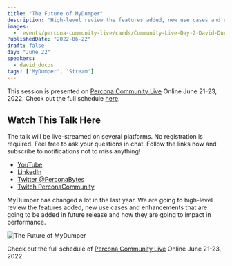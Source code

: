 ```yaml
---
title: "The Future of MyDumper"
description: "High-level review the features added, new use cases and enhancements that are going to be added in future release of MyDumper"
images:
  -  events/percona-community-live/cards/Community-Live-Day-2-David-Ducos.jpg
PublishedDate: "2022-06-22"
draft: false
day: "June 22"
speakers:
  - david_ducos
tags: ['MyDumper', 'Stream']
---
```



This session is presented on [Percona Community Live](/events/percona-community-live-2022/) Online June 21-23, 2022. Check out the full schedule [here](/events/percona-community-live-2022/).

## Watch This Talk Here

The talk will be live-streamed on several platforms. No registration is required. Feel free to ask your questions in chat. Follow the links now and subscribe to notifications not to miss anything!

* [YouTube](https://www.youtube.com/watch?v=i4Sz7R-Rs30)
* [LinkedIn](https://www.linkedin.com/feed/update/urn:li:ugcPost:6940253974163832832/)
* [Twitter @PerconaBytes](https://twitter.com/PerconaBytes)
* [Twitch PerconaCommunity](https://www.twitch.tv/perconacommunity)

MyDumper has changed a lot in the last year. We are going to high-level review the features added, new use cases and enhancements that are going to be added in future release and how they are going to impact in performance.


![The Future of MyDumper](events/percona-community-live/cards/Community-Live-Day-2-David-Ducos.jpg)

Check out the full schedule of [Percona Community Live](/events/percona-community-live-2022/) Online June 21-23, 2022